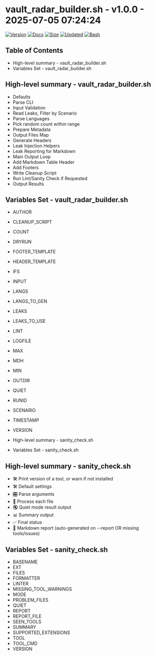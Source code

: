 # vault_radar_builder.sh - v1.0.0 - 2025-07-05 07:24:24

[![Version](https://img.shields.io/badge/version-1.0.0-purple.svg)](./vault_radar_builder.sh)
[![Docs](https://img.shields.io/badge/docs-generated-orange.svg)](./docs/vault_radar_builder.md)
[![Size](https://img.shields.io/badge/size-8.3KB-yellow)](./vault_radar_builder.sh)
[![Updated](https://img.shields.io/badge/updated-2025--07--05-blue)](./vault_radar_builder.sh)
[![Bash](https://img.shields.io/badge/bash-5--2--21-red)](https://www.gnu.org/software/bash/)

## Table of Contents
- High-level summary - vault_radar_builder.sh
- Variables Set - vault_radar_builder.sh

## High-level summary - vault_radar_builder.sh
- Defaults
- Parse CLI
- Input Validation
- Read Leaks, Filter by Scenario
- Parse Languages
- Pick random count within range
- Prepare Metadata
- Output Files Map
- Generate Headers
- Leak Injection Helpers
- Leak Reporting for Markdown
- Main Output Loop
- Add Markdown Table Header
- Add Footers
- Write Cleanup Script
- Run Lint/Sanity Check if Requested
- Output Results

## Variables Set - vault_radar_builder.sh
- AUTHOR
- CLEANUP_SCRIPT
- COUNT
- DRYRUN
- FOOTER_TEMPLATE
- HEADER_TEMPLATE
- IFS
- INPUT
- LANGS
- LANGS_TO_GEN
- LEAKS
- LEAKS_TO_USE
- LINT
- LOGFILE
- MAX
- MDH
- MIN
- OUTDIR
- QUIET
- RUNID
- SCENARIO
- TIMESTAMP
- VERSION

- High-level summary - sanity_check.sh
- Variables Set - sanity_check.sh

## High-level summary - sanity_check.sh
- 🛠️ Print version of a tool, or warn if not installed
- 🛠️ Default settings
- 🎛️ Parse arguments
- 🚀 Process each file
- 🔇 Quiet mode result output
- 📊 Summary output
- ✅ Final status
- 🧾 Markdown report (auto-generated on --report OR missing tools/issues)

## Variables Set - sanity_check.sh
- BASENAME
- EXT
- FILES
- FORMATTER
- LINTER
- MISSING_TOOL_WARNINGS
- MODE
- PROBLEM_FILES
- QUIET
- REPORT
- REPORT_FILE
- SEEN_TOOLS
- SUMMARY
- SUPPORTED_EXTENSIONS
- TOOL
- TOOL_CMD
- VERSION
